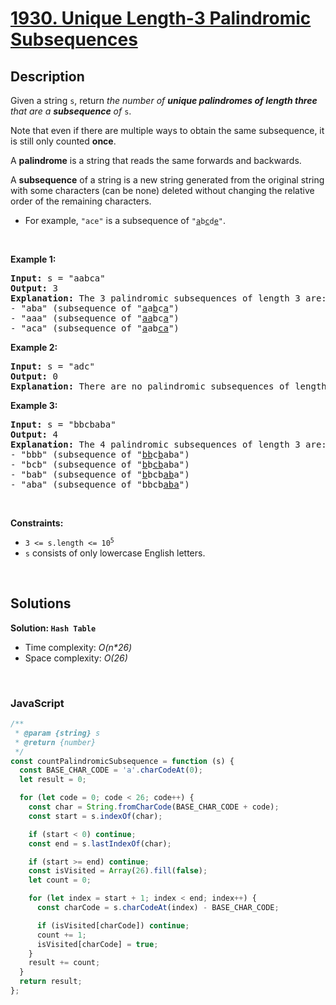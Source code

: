 # [1930. Unique Length-3 Palindromic Subsequences](https://leetcode.com/problems/unique-length-3-palindromic-subsequences)

## Description

<div class="elfjS" data-track-load="description_content"><p>Given a string <code>s</code>, return <em>the number of <strong>unique palindromes of length three</strong> that are a <strong>subsequence</strong> of </em><code>s</code>.</p>

<p>Note that even if there are multiple ways to obtain the same subsequence, it is still only counted <strong>once</strong>.</p>

<p>A <strong>palindrome</strong> is a string that reads the same forwards and backwards.</p>

<p>A <strong>subsequence</strong> of a string is a new string generated from the original string with some characters (can be none) deleted without changing the relative order of the remaining characters.</p>

<ul>
	<li>For example, <code>"ace"</code> is a subsequence of <code>"<u>a</u>b<u>c</u>d<u>e</u>"</code>.</li>
</ul>

<p>&nbsp;</p>
<p><strong class="example">Example 1:</strong></p>

<pre><strong>Input:</strong> s = "aabca"
<strong>Output:</strong> 3
<strong>Explanation:</strong> The 3 palindromic subsequences of length 3 are:
- "aba" (subsequence of "<u>a</u>a<u>b</u>c<u>a</u>")
- "aaa" (subsequence of "<u>aa</u>bc<u>a</u>")
- "aca" (subsequence of "<u>a</u>ab<u>ca</u>")
</pre>

<p><strong class="example">Example 2:</strong></p>

<pre><strong>Input:</strong> s = "adc"
<strong>Output:</strong> 0
<strong>Explanation:</strong> There are no palindromic subsequences of length 3 in "adc".
</pre>

<p><strong class="example">Example 3:</strong></p>

<pre><strong>Input:</strong> s = "bbcbaba"
<strong>Output:</strong> 4
<strong>Explanation:</strong> The 4 palindromic subsequences of length 3 are:
- "bbb" (subsequence of "<u>bb</u>c<u>b</u>aba")
- "bcb" (subsequence of "<u>b</u>b<u>cb</u>aba")
- "bab" (subsequence of "<u>b</u>bcb<u>ab</u>a")
- "aba" (subsequence of "bbcb<u>aba</u>")
</pre>

<p>&nbsp;</p>
<p><strong>Constraints:</strong></p>

<ul>
	<li><code>3 &lt;= s.length &lt;= 10<sup>5</sup></code></li>
	<li><code>s</code> consists of only lowercase English letters.</li>
</ul>
</div>

<p>&nbsp;</p>

## Solutions

**Solution: `Hash Table`**

- Time complexity: <em>O(n\*26)</em>
- Space complexity: <em>O(26)</em>

<p>&nbsp;</p>

### **JavaScript**

```js
/**
 * @param {string} s
 * @return {number}
 */
const countPalindromicSubsequence = function (s) {
  const BASE_CHAR_CODE = 'a'.charCodeAt(0);
  let result = 0;

  for (let code = 0; code < 26; code++) {
    const char = String.fromCharCode(BASE_CHAR_CODE + code);
    const start = s.indexOf(char);

    if (start < 0) continue;
    const end = s.lastIndexOf(char);

    if (start >= end) continue;
    const isVisited = Array(26).fill(false);
    let count = 0;

    for (let index = start + 1; index < end; index++) {
      const charCode = s.charCodeAt(index) - BASE_CHAR_CODE;

      if (isVisited[charCode]) continue;
      count += 1;
      isVisited[charCode] = true;
    }
    result += count;
  }
  return result;
};
```
